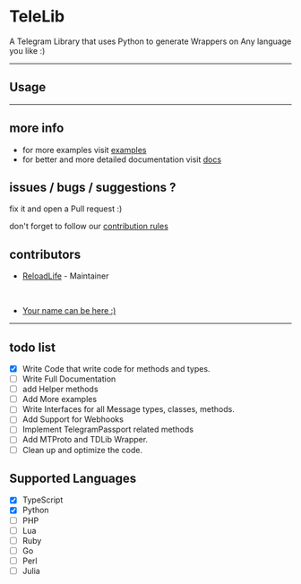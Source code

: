 # TeleLib

A Telegram Library that uses Python to generate Wrappers on Any language you like :)

---

## Usage

---

## more info

- for more examples visit [examples](/examples)
- for better and more detailed documentation visit [docs](/docs)

## issues / bugs / suggestions ?

fix it and open a Pull request :)

don't forget to follow our [contribution rules](/CONTRIBUTING.md)

## contributors

- [ReloadLife](https://github.com/reloadlife) - Maintainer

</br>

- [Your name can be here :)](/CONTRIBUTING.md)

----

## todo list

- [x] Write Code that write code for methods and types.
- [ ] Write Full Documentation
- [ ] add Helper methods
- [ ] Add More examples
- [ ] Write Interfaces for all Message types, classes, methods.
- [ ] Add Support for Webhooks
- [ ] Implement TelegramPassport related methods
- [ ] Add MTProto and TDLib Wrapper.
- [ ] Clean up and optimize the code.

## Supported Languages

- [x] TypeScript
- [x] Python
- [ ] PHP
- [ ] Lua
- [ ] Ruby
- [ ] Go
- [ ] Perl
- [ ] Julia
